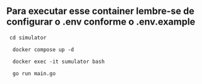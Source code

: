 ## Para executar esse container lembre-se de configurar o .env conforme o .env.example

```
 cd simulator
```

```
  docker compose up -d
```

```
  docker exec -it sumulator bash
```

```
  go run main.go
```
